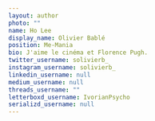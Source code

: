 ```yaml
---
layout: author
photo: ""
name: Ho Lee
display_name: Olivier Bablé
position: Me-Mania
bio: J'aime le cinéma et Florence Pugh.
twitter_username: solivierb_
instagram_username: solivierb_
linkedin_username: null
medium_username: null
threads_username: ""
letterboxd_username: IvorianPsycho
serializd_username: null
---
```

